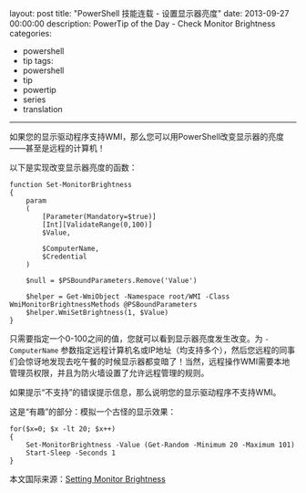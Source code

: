 ﻿layout: post
title: "PowerShell 技能连载 - 设置显示器亮度"
date: 2013-09-27 00:00:00
description: PowerTip of the Day - Check Monitor Brightness
categories:
- powershell
- tip
tags:
- powershell
- tip
- powertip
- series
- translation
---
如果您的显示驱动程序支持WMI，那么您可以用PowerShell改变显示器的亮度——甚至是远程的计算机！

以下是实现改变显示器亮度的函数：

	function Set-MonitorBrightness
	{
	    param
	    (
	        [Parameter(Mandatory=$true)]
	        [Int][ValidateRange(0,100)]
	        $Value,
	
	        $ComputerName, 
	        $Credential
	    )
	
	    $null = $PSBoundParameters.Remove('Value')
	
	    $helper = Get-WmiObject -Namespace root/WMI -Class WmiMonitorBrightnessMethods @PSBoundParameters 
	    $helper.WmiSetBrightness(1, $Value)
	}

只需要指定一个0-100之间的值，您就可以看到显示器亮度发生改变。为 `-ComputerName` 参数指定远程计算机名或IP地址（均支持多个），然后您远程的同事们会惊讶地发现去吃午餐的时候显示器都变暗了！当然，远程操作WMI需要本地管理员权限，并且为防火墙设置了允许远程管理的规则。

如果提示“不支持”的错误提示信息，那么说明您的显示驱动程序不支持WMI。

这是“有趣”的部分：模拟一个古怪的显示效果：

	for($x=0; $x -lt 20; $x++)
	{    
	    Set-MonitorBrightness -Value (Get-Random -Minimum 20 -Maximum 101)  
	    Start-Sleep -Seconds 1    
	}

<!--more-->

本文国际来源：[Setting Monitor Brightness](http://community.idera.com/powershell/powertips/b/tips/posts/setting-monitor-brightness)

